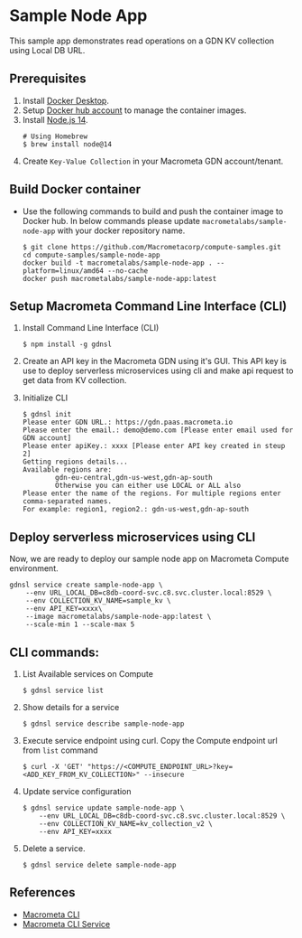# Sample Node App

This sample app demonstrates read operations on a GDN KV collection using Local DB URL.

## Prerequisites

1. Install [Docker Desktop](https://docs.docker.com/get-docker/).
2. Setup [Docker hub account](https://hub.docker.com/) to manage the container images.
3. Install [Node.js 14](https://nodejs.org/en/download/).
    ```
    # Using Homebrew
    $ brew install node@14
    ```
4. Create `Key-Value Collection` in your Macrometa GDN account/tenant.

## Build Docker container

-   Use the following commands to build and push the container image to Docker hub. In below commands please update `macrometalabs/sample-node-app` with your docker repository name.

    ```
    $ git clone https://github.com/Macrometacorp/compute-samples.git
    cd compute-samples/sample-node-app
    docker build -t macrometalabs/sample-node-app . --platform=linux/amd64 --no-cache
    docker push macrometalabs/sample-node-app:latest
    ```

## Setup Macrometa Command Line Interface (CLI)

1. Install Command Line Interface (CLI)

    ```
    $ npm install -g gdnsl
    ```

2. Create an API key in the Macrometa GDN using it's GUI. This API key is use to deploy serverless microservices using cli and make api request to get data from KV collection.

3. Initialize CLI
    ```
    $ gdnsl init
    Please enter GDN URL.: https://gdn.paas.macrometa.io
    Please enter the email.: demo@demo.com [Please enter email used for GDN account]
    Please enter apiKey.: xxxx [Please enter API key created in steup 2]
    Getting regions details...
    Available regions are:
            gdn-eu-central,gdn-us-west,gdn-ap-south
            Otherwise you can either use LOCAL or ALL also
    Please enter the name of the regions. For multiple regions enter comma-separated names.
    For example: region1, region2.: gdn-us-west,gdn-ap-south
    ```

## Deploy serverless microservices using CLI

Now, we are ready to deploy our sample node app on Macrometa Compute environment.

```
gdnsl service create sample-node-app \
    --env URL_LOCAL_DB=c8db-coord-svc.c8.svc.cluster.local:8529 \
    --env COLLECTION_KV_NAME=sample_kv \
    --env API_KEY=xxxx\
    --image macrometalabs/sample-node-app:latest \
    --scale-min 1 --scale-max 5
```

## CLI commands:

1. List Available services on Compute

    ```
    $ gdnsl service list
    ```

2. Show details for a service

    ```
    $ gdnsl service describe sample-node-app
    ```

3. Execute service endpoint using curl. Copy the Compute endpoint url from `list` command

    ```
    $ curl -X 'GET' "https://<COMPUTE_ENDPOINT_URL>?key=<ADD_KEY_FROM_KV_COLLECTION>" --insecure
    ```

4. Update service configuration

    ```
    $ gdnsl service update sample-node-app \
        --env URL_LOCAL_DB=c8db-coord-svc.c8.svc.cluster.local:8529 \
        --env COLLECTION_KV_NAME=kv_collection_v2 \
        --env API_KEY=xxxx
    ```

5. Delete a service.

    ```
    $ gdnsl service delete sample-node-app
    ```

## References

-   [Macrometa CLI](https://macrometacorp.github.io/docs-gdnsl/)
-   [Macrometa CLI Service](https://macrometacorp.github.io/docs-gdnsl/cmd/gdnsl_service)
